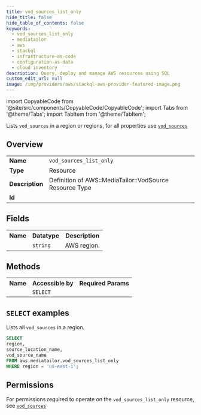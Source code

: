 ```yaml
---
title: vod_sources_list_only
hide_title: false
hide_table_of_contents: false
keywords:
  - vod_sources_list_only
  - mediatailor
  - aws
  - stackql
  - infrastructure-as-code
  - configuration-as-data
  - cloud inventory
description: Query, deploy and manage AWS resources using SQL
custom_edit_url: null
image: /img/providers/aws/stackql-aws-provider-featured-image.png
---
```


import CopyableCode from '@site/src/components/CopyableCode/CopyableCode';
import Tabs from '@theme/Tabs';
import TabItem from '@theme/TabItem';

Lists <code>vod_sources</code> in a region or regions, for all properties use <a href="/providers/aws/serviceName/vod_sources/"><code>vod_sources</code></a>

## Overview
<table><tbody>
<tr><td><b>Name</b></td><td><code>vod_sources_list_only</code></td></tr>
<tr><td><b>Type</b></td><td>Resource</td></tr>
<tr><td><b>Description</b></td><td>Definition of AWS::MediaTailor::VodSource Resource Type</td></tr>
<tr><td><b>Id</b></td><td><CopyableCode code="aws.mediatailor.vod_sources_list_only" /></td></tr>
</tbody></table>

## Fields
<table><tbody><tr><th>Name</th><th>Datatype</th><th>Description</th></tr><tr><td><CopyableCode code="region" /></td><td><code>string</code></td><td>AWS region.</td></tr>
</tbody></table>

## Methods

<table><tbody>
  <tr>
    <th>Name</th>
    <th>Accessible by</th>
    <th>Required Params</th>
  </tr>
  <tr>
    <td><CopyableCode code="list_resources" /></td>
    <td><code>SELECT</code></td>
    <td><CopyableCode code="region" /></td>
  </tr>
</tbody></table>

## `SELECT` examples
Lists all <code>vod_sources</code> in a region.
```sql
SELECT
region,
source_location_name,
vod_source_name
FROM aws.mediatailor.vod_sources_list_only
WHERE region = 'us-east-1';
```


## Permissions

For permissions required to operate on the <code>vod_sources_list_only</code> resource, see <a href="/providers/aws/mediatailor/vod_sources/#permissions"><code>vod_sources</code></a>

